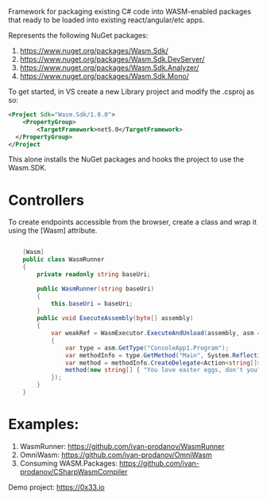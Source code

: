 Framework for packaging existing C# code into WASM-enabled packages that ready to be loaded into existing react/angular/etc apps.

Represents the following NuGet packages:
1. https://www.nuget.org/packages/Wasm.Sdk/
2. https://www.nuget.org/packages/Wasm.Sdk.DevServer/
3. https://www.nuget.org/packages/Wasm.Sdk.Analyzer/
4. https://www.nuget.org/packages/Wasm.Sdk.Mono/


To get started, in VS create a new Library project and modify the .csproj as so:

```xml
<Project Sdk="Wasm.Sdk/1.0.0">
	<PropertyGroup>
		<TargetFramework>net5.0</TargetFramework>
  </PropertyGroup>
</Project
```

This alone installs the NuGet packages and hooks the project to use the Wasm.SDK.


# Controllers

To create endpoints accessible from the browser, create a class and wrap it using the [Wasm] attribute.

```csharp

    [Wasm]
    public class WasmRunner
    {
        private readonly string baseUri;

        public WasmRunner(string baseUri)
        {
            this.baseUri = baseUri;
        }
        public void ExecuteAssembly(byte[] assembly)
        {
            var weakRef = WasmExecutor.ExecuteAndUnload(assembly, asm =>
            {
                var type = asm.GetType("ConsoleApp1.Program");
                var methodInfo = type.GetMethod("Main", System.Reflection.BindingFlags.Public | System.Reflection.BindingFlags.Static);
                var method = methodInfo.CreateDelegate<Action<string[]>>();
                method(new string[] { "You love easter eggs, don't you? There are two WASM instances running", "One for the C# compiler", "And one for execution", "Each instance is running in its own web worker (thread)" });
            });
        }
    }

```

# Examples:
1. WasmRunner: https://github.com/ivan-prodanov/WasmRunner
2. OmniWasm: https://github.com/ivan-prodanov/OmniWasm
3. Consuming WASM.Packages: https://github.com/ivan-prodanov/CSharpWasmCompiler

Demo project: https://0x33.io 
